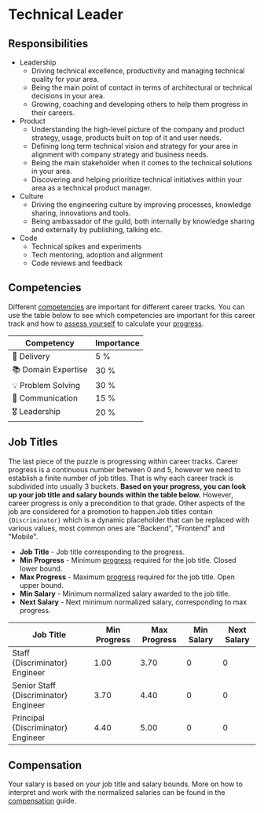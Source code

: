 # Technical Leader

## Responsibilities

- Leadership
  - Driving technical excellence, productivity and managing technical quality for your area.
  - Being the main point of contact in terms of architectural or technical decisions in your area.
  - Growing, coaching and developing others to help them progress in their careers.
- Product
  - Understanding the high-level picture of the company and product strategy, usage, products built on top of it and user needs.
  - Defining long term technical vision and strategy for your area in alignment with company strategy and business needs.
  - Being the main stakeholder when it comes to the technical solutions in your area.
  - Discovering and helping prioritize technical initiatives within your area as a technical product manager.
- Culture
  - Driving the engineering culture by improving processes, knowledge sharing, innovations and tools.
  - Being ambassador of the guild, both internally by knowledge sharing and externally by publishing, talking etc.
- Code
  - Technical spikes and experiments​
  - Tech mentoring, adoption and alignment
  - Code reviews and feedback

## Competencies

Different [competencies](../competencies.md) are important for different career tracks. You can use the table below to see which competencies are important for this career track and how to [assess yourself](../meetings/competency-assessment.md) to calculate your [progress](../progress.md).

| Competency          | Importance |
| ------------------- | ---------- |
| 🚚 Delivery         | 5 %        |
| 📚 Domain Expertise | 30 %       |
| 💡 Problem Solving  | 30 %       |
| 💬 Communication    | 15 %       |
| 🎖️ Leadership       | 20 %       |

## Job Titles

The last piece of the puzzle is progressing within career tracks. Career progress is a continuous number between 0 and 5, however we need to establish a finite number of job titles. That is why each career track is subdivided into usually 3 buckets. **Based on your progress, you can look up your job title and salary bounds within the table below.** However, career progress is only a precondition to that grade. Other aspects of the job are considered for a promotion to happen.Job titles contain `{Discriminator}` which is a dynamic placeholder that can be replaced with various values, most common ones are "Backend", "Frontend" and "Mobile".

- **Job Title** - Job title corresponding to the progress.
- **Min Progress** - Minimum [progress](../progress.md) required for the job title. Closed lower bound.
- **Max Progress** - Maximum [progress](../progress.md) required for the job title. Open upper bound.
- **Min Salary** - Minimum normalized salary awarded to the job title.
- **Next Salary** - Next minimum normalized salary, corresponding to max progress.

| Job Title                             | Min Progress | Max Progress | Min Salary | Next Salary |
| ------------------------------------- | ------------ | ------------ | ---------- | ----------- |
| Staff {Discriminator} Engineer        | 1.00         | 3.70         | 0          | 0           |
| Senior Staff {Discriminator} Engineer | 3.70         | 4.40         | 0          | 0           |
| Principal {Discriminator} Engineer    | 4.40         | 5.00         | 0          | 0           |

## Compensation

Your salary is based on your job title and salary bounds. More on how to interpret and work with the normalized salaries can be found in the [compensation](../compensation.md) guide.
